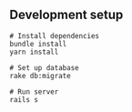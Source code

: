 ## Development setup
    # Install dependencies
    bundle install
    yarn install
    
    # Set up database
    rake db:migrate
    
    # Run server
    rails s